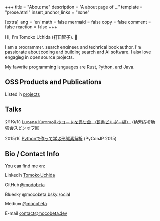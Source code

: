 +++
title = "About me"
description = "A about page of ..."
template = "prose.html"
insert_anchor_links = "none"

[extra]
lang = 'en'
math = false
mermaid = false
copy = false
comment = false
reaction = false
+++

Hi, I'm Tomoko Uchida (打田智子). 🐾

I am a programmer, search engineer, and technical book author. I'm passionate about coding and building search and AI software. I also love engaging in open source projects.

My favorite programming languages are Rust, Python, and Java.

## OSS Products and Publications

Listed in [projects](/projects)

## Talks

2019/10 [Lucene Kuromoji のコードを読む会 （辞書ビルダー編）](https://speakerdeck.com/mocobeta/lucene-kuromoji-nokodowodu-muhui-ci-shu-birudabian) (検索技術勉強会スピンオフ回)

2015/10 [Pythonで作って学ぶ形態素解析](https://speakerdeck.com/mocobeta/pythondezuo-tutexue-buxing-tai-su-jie-xi) (PyConJP 2015)

## Bio / Contact Info

You can find me on:

LinkedIn [Tomoko Uchida](https://www.linkedin.com/in/tomoko-uchida-643195249/)

GitHub [@modobeta](https://github.com/mocobeta)

Bluesky [@mocobeta.bsky.social](https://bsky.app/profile/mocobeta.bsky.social)

Medium [@mocobeta](https://medium.com/@mocobeta)

E-mail [contact@mocobeta.dev](mailto:contact@mocobeta.dev)

